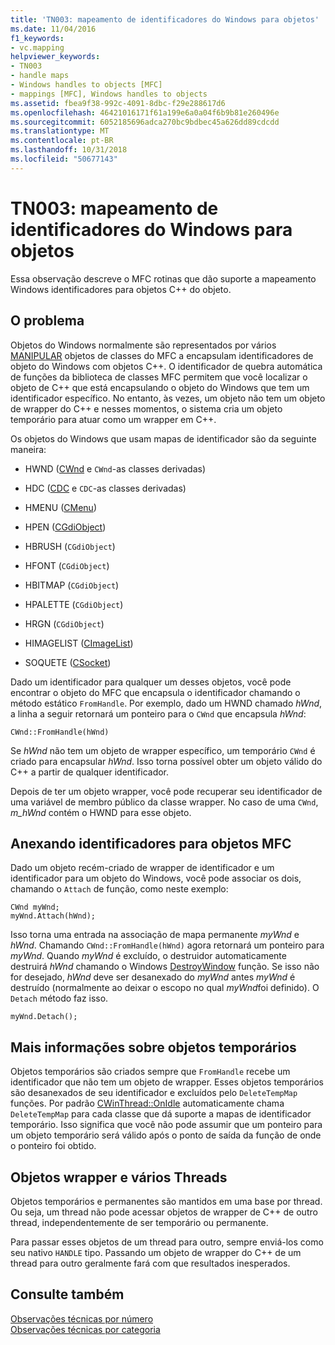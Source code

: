 ```yaml
---
title: 'TN003: mapeamento de identificadores do Windows para objetos'
ms.date: 11/04/2016
f1_keywords:
- vc.mapping
helpviewer_keywords:
- TN003
- handle maps
- Windows handles to objects [MFC]
- mappings [MFC], Windows handles to objects
ms.assetid: fbea9f38-992c-4091-8dbc-f29e288617d6
ms.openlocfilehash: 46421016171f61a199e6a0a04f6b9b81e260496e
ms.sourcegitcommit: 6052185696adca270bc9bdbec45a626dd89cdcdd
ms.translationtype: MT
ms.contentlocale: pt-BR
ms.lasthandoff: 10/31/2018
ms.locfileid: "50677143"
---
```

# <a name="tn003-mapping-of-windows-handles-to-objects"></a>TN003: mapeamento de identificadores do Windows para objetos

Essa observação descreve o MFC rotinas que dão suporte a mapeamento Windows identificadores para objetos C++ do objeto.

## <a name="the-problem"></a>O problema

Objetos do Windows normalmente são representados por vários [MANIPULAR](/windows/desktop/WinProg/windows-data-types) objetos de classes do MFC a encapsulam identificadores de objeto do Windows com objetos C++. O identificador de quebra automática de funções da biblioteca de classes MFC permitem que você localizar o objeto de C++ que está encapsulando o objeto do Windows que tem um identificador específico. No entanto, às vezes, um objeto não tem um objeto de wrapper do C++ e nesses momentos, o sistema cria um objeto temporário para atuar como um wrapper em C++.

Os objetos do Windows que usam mapas de identificador são da seguinte maneira:

- HWND ([CWnd](../mfc/reference/cwnd-class.md) e `CWnd`-as classes derivadas)

- HDC ([CDC](../mfc/reference/cdc-class.md) e `CDC`-as classes derivadas)

- HMENU ([CMenu](../mfc/reference/cmenu-class.md))

- HPEN ([CGdiObject](../mfc/reference/cgdiobject-class.md))

- HBRUSH (`CGdiObject`)

- HFONT (`CGdiObject`)

- HBITMAP (`CGdiObject`)

- HPALETTE (`CGdiObject`)

- HRGN (`CGdiObject`)

- HIMAGELIST ([CImageList](../mfc/reference/cimagelist-class.md))

- SOQUETE ([CSocket](../mfc/reference/csocket-class.md))

Dado um identificador para qualquer um desses objetos, você pode encontrar o objeto do MFC que encapsula o identificador chamando o método estático `FromHandle`. Por exemplo, dado um HWND chamado *hWnd*, a linha a seguir retornará um ponteiro para o `CWnd` que encapsula *hWnd*:

```
CWnd::FromHandle(hWnd)
```

Se *hWnd* não tem um objeto de wrapper específico, um temporário `CWnd` é criado para encapsular *hWnd*. Isso torna possível obter um objeto válido do C++ a partir de qualquer identificador.

Depois de ter um objeto wrapper, você pode recuperar seu identificador de uma variável de membro público da classe wrapper. No caso de uma `CWnd`, *m_hWnd* contém o HWND para esse objeto.

## <a name="attaching-handles-to-mfc-objects"></a>Anexando identificadores para objetos MFC

Dado um objeto recém-criado de wrapper de identificador e um identificador para um objeto do Windows, você pode associar os dois, chamando o `Attach` de função, como neste exemplo:

```
CWnd myWnd;
myWnd.Attach(hWnd);
```

Isso torna uma entrada na associação de mapa permanente *myWnd* e *hWnd*. Chamando `CWnd::FromHandle(hWnd)` agora retornará um ponteiro para *myWnd*. Quando *myWnd* é excluído, o destruidor automaticamente destruirá *hWnd* chamando o Windows [DestroyWindow](/windows/desktop/api/winuser/nf-winuser-destroywindow) função. Se isso não for desejado, *hWnd* deve ser desanexado do *myWnd* antes *myWnd* é destruído (normalmente ao deixar o escopo no qual *myWnd*foi definido). O `Detach` método faz isso.

```
myWnd.Detach();
```

## <a name="more-about-temporary-objects"></a>Mais informações sobre objetos temporários

Objetos temporários são criados sempre que `FromHandle` recebe um identificador que não tem um objeto de wrapper. Esses objetos temporários são desanexados de seu identificador e excluídos pelo `DeleteTempMap` funções. Por padrão [CWinThread::OnIdle](../mfc/reference/cwinthread-class.md#onidle) automaticamente chama `DeleteTempMap` para cada classe que dá suporte a mapas de identificador temporário. Isso significa que você não pode assumir que um ponteiro para um objeto temporário será válido após o ponto de saída da função de onde o ponteiro foi obtido.

## <a name="wrapper-objects-and-multiple-threads"></a>Objetos wrapper e vários Threads

Objetos temporários e permanentes são mantidos em uma base por thread. Ou seja, um thread não pode acessar objetos de wrapper de C++ de outro thread, independentemente de ser temporário ou permanente.

Para passar esses objetos de um thread para outro, sempre enviá-los como seu nativo `HANDLE` tipo. Passando um objeto de wrapper do C++ de um thread para outro geralmente fará com que resultados inesperados.

## <a name="see-also"></a>Consulte também

[Observações técnicas por número](../mfc/technical-notes-by-number.md)<br/>
[Observações técnicas por categoria](../mfc/technical-notes-by-category.md)

